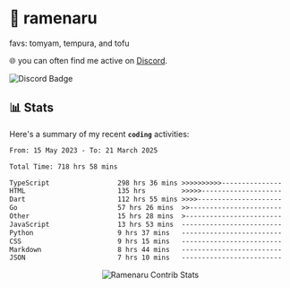 # 🍜 ramenaru
favs: tomyam, tempura, and tofu

🌐 you can often find me active on [Discord](https://discordapp.com/users/503291004200157185).

![Discord Badge](https://dcbadge.vercel.app/api/shield/503291004200157185)

## 📊 Stats

Here's a summary of my recent **`coding`** activities:

<!--START_SECTION:waka-->

```txt
From: 15 May 2023 - To: 21 March 2025

Total Time: 718 hrs 58 mins

TypeScript                 298 hrs 36 mins >>>>>>>>>>---------------   41.53 %
HTML                       135 hrs         >>>>>--------------------   18.78 %
Dart                       112 hrs 55 mins >>>>---------------------   15.71 %
Go                         57 hrs 26 mins  >>-----------------------   07.99 %
Other                      15 hrs 28 mins  >------------------------   02.15 %
JavaScript                 13 hrs 53 mins  -------------------------   01.93 %
Python                     9 hrs 37 mins   -------------------------   01.34 %
CSS                        9 hrs 15 mins   -------------------------   01.29 %
Markdown                   8 hrs 44 mins   -------------------------   01.22 %
JSON                       7 hrs 10 mins   -------------------------   01.00 %
```

<!--END_SECTION:waka-->

<div style="text-align: center;">
   <img align="center" src="https://github-readme-streak-stats.herokuapp.com/?user=Ramenaru&theme=dark&card_width=520" alt="Ramenaru Contrib Stats" />
</div>

